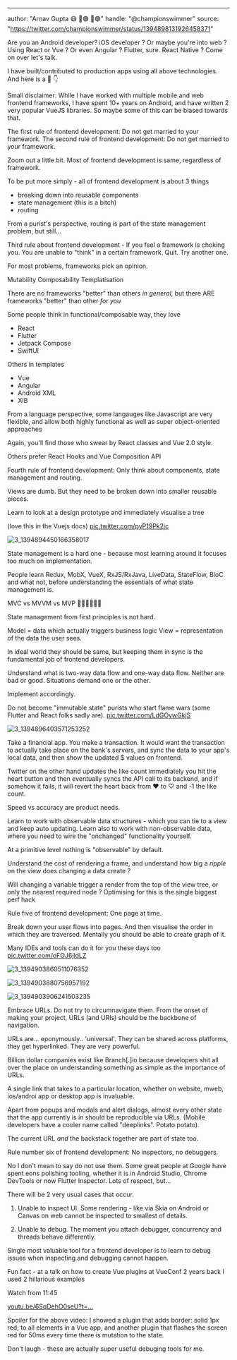 ---
author: "Arnav Gupta 😷 💉🟢 💉🟢"
handle: "@championswimmer"
source: "https://twitter.com/championswimmer/status/1394898131926458371"


Are you an Android developer? iOS developer ? Or maybe you're into web ? Using React or Vue ? Or even Angular ? 
Flutter, sure. React Native ? Come on over let's talk. 

I have built/contributed to production apps using all above technologies. And here is a 🧵 👇


Small disclaimer: While I have worked with multiple mobile and web frontend frameworks, I have spent 10+ years on Android, and have written 2 very popular VueJS libraries. So maybe some of this can be biased towards that.


The first rule of frontend development: Do not get married to your framework. 
The second rule of frontend development: Do not get married to your framework. 

Zoom out a little bit. Most of frontend development is same, regardless of framework.


To be put more simply - all of frontend development is about 3 things 

- breaking down into reusable components
- state management (this is a bitch) 
- routing 

From a purist's perspective, routing is part of the state management problem, but still...


Third rule about frontend development - If you feel a framework is choking you. You are unable to "think" in a certain framework. Quit. Try another one. 

For most problems, frameworks pick an opinion. 

Mutability 
Composability
Templatisation


There are no frameworks "better" than others *in general*, but there ARE frameworks "better" than other *for you*

Some people think in functional/composable way, they love 
- React
- Flutter 
- Jetpack Compose
- SwiftUI

Others in templates 
- Vue 
- Angular
- Android XML 
- XIB


From a language perspective, some langauges like Javascript are very flexible, and allow both highly functional as well as super object-oriented approaches

Again, you'll find those who swear by React classes and Vue 2.0 style. 

Others prefer React Hooks and Vue Composition API


Fourth rule of frontend development: Only think about components, state management and routing. 

Views are dumb. But they need to be broken down into smaller reusable pieces. 

Learn to look at a design prototype and immediately visualise a tree 

(love this in the Vuejs docs) [pic.twitter.com/pyP19Pk2ic](https://twitter.com/championswimmer/status/1394898153120223234/photo/1)

![3_1394894450166358017](../images/3_1394894450166358017.jpg)


State management is a hard one - because most learning around it focuses too much on implementation. 

People learn Redux, MobX, VueX, RxJS/RxJava, LiveData, StateFlow, BloC and what not, before understanding the essentials of what state management is. 

MVC vs MVVM vs MVP 🤷🏻‍♂️🤦🏻‍♂️


State management from first principles is not hard. 

Model = data which actually triggers business logic 
View = representation of the data the user sees. 

In ideal world they should be same, but keeping them in sync is the fundamental job of frontend developers.


Understand what is two-way data flow and one-way data flow. Neither are bad or good. Situations demand one or the other. 

Implement accordingly. 

Do not become "immutable state" purists who start flame wars (some Flutter and React folks sadly are). [pic.twitter.com/LdGOywGkjS](https://twitter.com/championswimmer/status/1394898164197445632/photo/1)

![3_1394896403571253252](../images/3_1394896403571253252.jpg)


Take a financial app. You make a transaction. It would want the transaction to actually take place on the bank's servers, and sync the data to your app's local data, and then show the updated $ values on frontend.


Twitter on the other hand updates the like count immediately you hit the heart button and then eventually syncs the API call to its backend, and if somehow it fails, it will revert the heart back from ♥ to ♡ and -1 the like count. 

Speed vs accuracy are product needs.


Learn to work with observable data structures - which you can tie to a view and keep auto updating. 
Learn also to work with non-observable data, where you need to wire the "onchanged" functionality yourself. 

At a primitive level nothing is "observable" by default.


Understand the cost of rendering a frame, and understand how big a *ripple* on the view does changing a data create ?

Will changing a variable trigger a render from the top of the view tree, or only the nearest required node ? 
Optimising for this is the single biggest perf hack


Rule five of frontend development: One page at time. 

Break down your user flows into pages. And then visualise the order in which they are traversed. 
Mentally you should be able to create graph of it. 

Many IDEs and tools can do it for you these days too [pic.twitter.com/oFOJ6jldLZ](https://twitter.com/championswimmer/status/1394904093844414464/photo/1)

![3_1394903860511076352](../images/3_1394903860511076352.jpg)

![3_1394903880756957192](../images/3_1394903880756957192.jpg)

![3_1394903906241503235](../images/3_1394903906241503235.jpg)


Embrace URLs. Do not try to circumnavigate them. From the onset of making your project, URLs (and URIs) should be the backbone of navigation. 

URLs are... eponymously.. 'universal'. They can be shared across platforms, they get hyperlinked. They are very powerful.


Billion dollar companies exist like Branch[.]io because developers shit all over the place on understanding something as simple as the importance of URLs. 

A single link that takes to a particular location, whether on website, mweb, ios/androi app or desktop app is invaluable.


Apart from popups and modals and alert dialogs, almost every other state that the app currently is in should be reproducible via URLs. (Mobile developers have a cooler name called "deeplinks". Potato potato). 

The current URL *and* the backstack together are part of state too.


Rule number six of frontend development: No inspectors, no debuggers. 

No I don't mean to say do not use them. Some great people at Google have spent eons polishing tooling, whether it is in Android Studio, Chrome DevTools or now Flutter Inspector. Lots of respect, but...


There will be 2 very usual cases that occur. 

1. Unable to inspect UI. Some rendering - like via Skia on Android or Canvas on web cannot be inspected to smallest of details. 

2. Unable to debug. The moment you attach debugger, concurrency and threads behave differently.


Single most valuable tool for a frontend developer is to learn to debug issues when inspecting and debugging cannot happen. 

Fun fact - at a talk on how to create Vue plugins at VueConf 2 years back I used 2 hillarious examples 

Watch from 11:45

[youtu.be/6SqDehO0seU?t=…](https://youtu.be/6SqDehO0seU?t=705)


Spoiler for the above video: I showed a plugin that adds border: solid 1px red; to all elements in a Vue app, and another plugin that flashes the screen red for 50ms every time there is mutation to the state. 

Don't laugh - these are actually super useful debuging tools for me.

